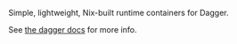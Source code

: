 Simple, lightweight, Nix-built runtime containers for Dagger. 

See [the dagger docs](https://docs.dagger.io/manuals/developer/module-structure/#runtime-container) for more info.
